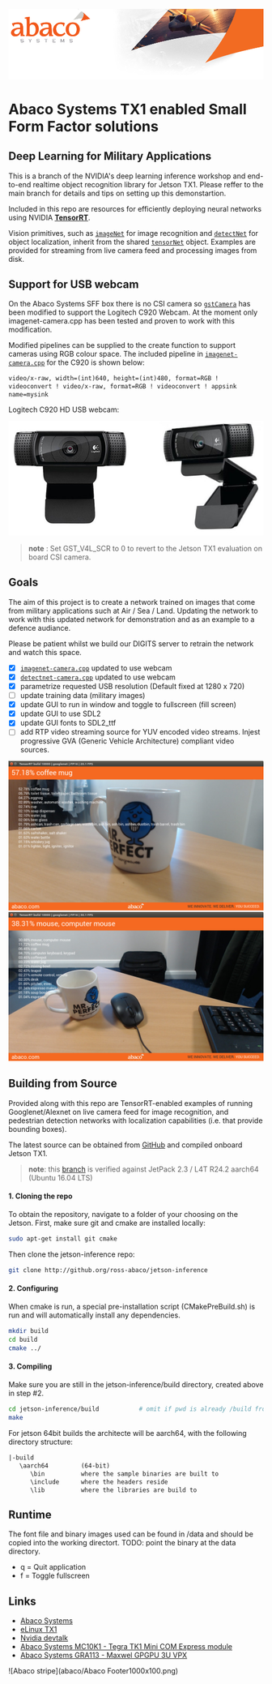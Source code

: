 ![Abaco stripe](abaco/Abaco_background-1000x275.png)

# Abaco Systems TX1 enabled Small Form Factor solutions   
## Deep Learning for Military Applications
This is a branch of the NVIDIA's deep learning inference workshop and end-to-end realtime object recognition library for Jetson TX1. Please reffer to the main branch for details and tips on setting up this demonstartion.

Included in this repo are resources for efficiently deploying neural networks using NVIDIA **[TensorRT](https://developer.nvidia.com/tensorrt)**.  

Vision primitives, such as [`imageNet`](imageNet.h) for image recognition and [`detectNet`](detectNet.h) for object localization, inherit from the shared [`tensorNet`](tensorNet.h) object.  Examples are provided for streaming from live camera feed and processing images from disk. 

## Support for USB webcam
On the Abaco Systems SFF box there is no CSI camera so [`gstCamera`](camera/gstCamera.h) has been modified to support the Logitech C920 Webcam. At the moment only imagenet-camera.cpp has been tested and proven to work with this modification. 

Modified pipelines can be supplied to the create function to support cameras using RGB colour space. The included pipeline in [`imagenet-camera.cpp`](imagenet-camera/imagenet-camera.cpp)  for the C920 is shown below:

    video/x-raw, width=(int)640, height=(int)480, format=RGB ! videoconvert ! video/x-raw, format=RGB ! videoconvert ! appsink name=mysink

Logitech C920 HD USB webcam:

![Logitech C920 Webcamera](abaco/WebcamC920.jpg)
> **note** : Set GST_V4L_SCR to 0 to revert to the Jetson TX1 evaluation on board CSI camera.

## Goals
The aim of this project is to create a network trained on images that come from military applications such at Air / Sea / Land. Updating the network to work with this updated network for demonstration and as an example to a defence audiance. 

Please be patient whilst we build our DIGITS server to retrain the network and watch this space.

- [x] [`imagenet-camera.cpp`](imagenet-camera/imagenet-camera.cpp) updated to use webcam
- [x] [`detectnet-camera.cpp`](detectnet-camera/detectnet-camera.cpp) updated to use webcam
- [x] parametrize requested USB resolution (Default fixed at 1280 x 720)
- [ ] update training data (military images)
- [x] update GUI to run in window and toggle to fullscreen (fill screen)
- [x] update GUI to use SDL2
- [x] update GUI fonts to SDL2_ttf
- [ ] add RTP video streaming source for YUV encoded video streams. Injest progressive GVA (Generic Vehicle Architecture) compliant video sources.

![Mug Classified](abaco/Inferance-Screenshot01.png)
![Mug and Mouse Classified](abaco/Inferance-Screenshot02.png)

## Building from Source
Provided along with this repo are TensorRT-enabled examples of running Googlenet/Alexnet on live camera feed for image recognition, and pedestrian detection networks with localization capabilities (i.e. that provide bounding boxes). 

The latest source can be obtained from [GitHub](http://github.com/ross-abaco/jetson-inference) and compiled onboard Jetson TX1.

> **note**:  this [branch](http://github.com/ross-abaco/jetson-inference) is verified against 
>        JetPack 2.3 / L4T R24.2 aarch64 (Ubuntu 16.04 LTS)
      
#### 1. Cloning the repo
To obtain the repository, navigate to a folder of your choosing on the Jetson.  First, make sure git and cmake are installed locally:

``` bash
sudo apt-get install git cmake
```

Then clone the jetson-inference repo:
``` bash
git clone http://github.org/ross-abaco/jetson-inference
```

#### 2. Configuring

When cmake is run, a special pre-installation script (CMakePreBuild.sh) is run and will automatically install any dependencies.

``` bash
mkdir build
cd build
cmake ../
```

#### 3. Compiling

Make sure you are still in the jetson-inference/build directory, created above in step #2.

``` bash
cd jetson-inference/build			# omit if pwd is already /build from above
make
```

For jetson 64bit builds the architecte will be aarch64, with the following directory structure:

```
|-build
   \aarch64		    (64-bit)
      \bin			where the sample binaries are built to
      \include		where the headers reside
      \lib			where the libraries are build to
```
## Runtime
The font file and binary images used can be found in /data and should be copied into the working directort. TODO: point the binary at the data directory.

* q = Quit application
* f = Toggle fullscreen

## Links
* [Abaco Systems](http://abaco.com)
* [eLinux TX1](http://elinux.org/Jetson_TX1)
* [Nvidia devtalk](https://devtalk.nvidia.com/default/board/164/)
* [Abaco Systems MC10K1 - Tegra TK1 Mini COM Express module](https://www.abaco.com/products/mcom10-k1-mini-com-express)
* [Abaco Systems GRA113 - Maxwel GPGPU 3U VPX](https://www.abaco.com/products/gra113-graphics-board)


![Abaco stripe](abaco/Abaco Footer1000x100.png)

